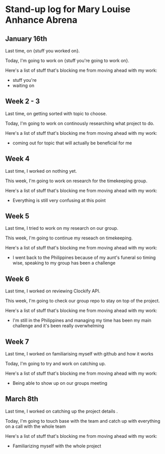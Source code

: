 # Stand-up log for Mary Louise Anhance Abrena

## January 16th
Last time, on {stuff you worked on}.

Today, I'm going to work on {stuff you're going to work on}.

Here's a list of stuff that's blocking me from moving ahead with my work:
- stuff you're
- waiting on 

## Week 2 - 3
Last time, on getting sorted with topic to choose.

Today, I'm going to work on continously researching what project to do.

Here's a list of stuff that's blocking me from moving ahead with my work:
- coming out for topic that will actually be beneficial for me

## Week 4
Last time, I worked on nothing yet.

This week, I'm going to work on research for the timekeeping group.

Here's a list of stuff that's blocking me from moving ahead with my work:
- Everything is still very confusing at this point

## Week 5

Last time, I tried to work on my research on our group.

This week, I'm going to continue my reseach on timekeeping.

Here's a list of stuff that's blocking me from moving ahead with my work:
- I went back to the Philippines because of my aunt's funeral so timing wise, speaking to my group has been a challenge

## Week 6

Last time, I worked on reviewing Clockify API.

This week, I'm going to check our group repo to stay on top of the project.

Here's a list of stuff that's blocking me from moving ahead with my work:
- I'm still in the Philippines and managing my time has been my main challenge and it's been really overwhelming 

## Week 7

Last time, I worked on familiarising myself with github and how it works 

Today, I'm going to try and work on catching up. 

Here's a list of stuff that's blocking me from moving ahead with my work:
- Being able to show up on our groups meeting

## March 8th

Last time, I worked on catching up the project details .

Today, I'm going to touch base with the team and catch up with everything on a call with the whole team

Here's a list of stuff that's blocking me from moving ahead with my work:
- Familiarizing myself with the whole project
